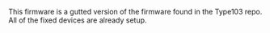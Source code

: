 This firmware is a gutted version of the firmware found in the Type103 repo.
All of the fixed devices are already setup.
